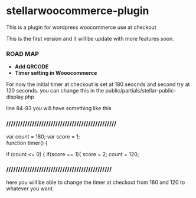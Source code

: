 # stellarwoocommerce-plugin
This is a plugin for wordpress woocommerce use at checkout

This is the first version and it will be update with more features soon.

### ROAD MAP ###
* __Add QRCODE__
* __Timer setting in Wooocommerce__


For now the initial timer at checkout is set at 180 seocnds  and second try at 120 seconds.
you can change this in the public/partials/stellar-public-display.php

line 84-93 
you will have something like this 
### /////////////////////////////////////////////// ###
var count = 180;
  var score = 1;  
  function timer()
  {
  
  if (count <= 0)
  {
      if(score == 1){
        score = 2;
        count = 120;
        
 ### ///////////////////////////////////////////// ###


here you will be able to change the timer at checkout from 180 and 120 to whatever you want.
        
